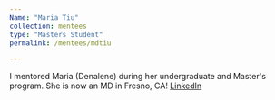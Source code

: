 ```yaml
---
Name: "Maria Tiu"
collection: mentees
type: "Masters Student"
permalink: /mentees/mdtiu

---
```


I mentored Maria (Denalene) during her undergraduate and Master's program. She is now an MD in Fresno, CA! [LinkedIn](https://www.linkedin.com/in/maria-denalene-tiu-3abb11152/)